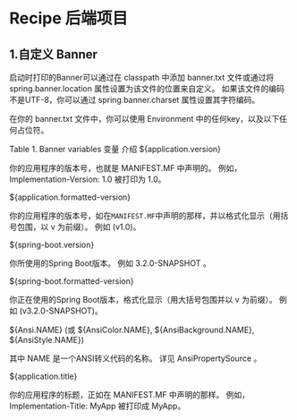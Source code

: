 # Recipe 后端项目
## 1.自定义 Banner
启动时打印的Banner可以通过在 classpath 中添加 banner.txt 文件或通过将 spring.banner.location 属性设置为该文件的位置来自定义。 如果该文件的编码不是UTF-8，你可以通过 spring.banner.charset 属性设置其字符编码。

在你的 banner.txt 文件中，你可以使用 Environment 中的任何key，以及以下任何占位符。

Table 1. Banner variables
变量	介绍
${application.version}

你的应用程序的版本号，也就是 MANIFEST.MF 中声明的。 例如，Implementation-Version: 1.0 被打印为 1.0。

${application.formatted-version}

你的应用程序的版本号，如在`MANIFEST.MF`中声明的那样，并以格式化显示（用括号包围，以 v 为前缀）。 例如 (v1.0)。

${spring-boot.version}

你所使用的Spring Boot版本。 例如 3.2.0-SNAPSHOT 。

${spring-boot.formatted-version}

你正在使用的Spring Boot版本，格式化显示（用大括号包围并以 v 为前缀）。 例如 (v3.2.0-SNAPSHOT)。

${Ansi.NAME} (或 ${AnsiColor.NAME}, ${AnsiBackground.NAME}, ${AnsiStyle.NAME})

其中 NAME 是一个ANSI转义代码的名称。 详见 AnsiPropertySource 。

${application.title}

你的应用程序的标题，正如在 MANIFEST.MF 中声明的那样。 例如， Implementation-Title: MyApp 被打印成 MyApp。